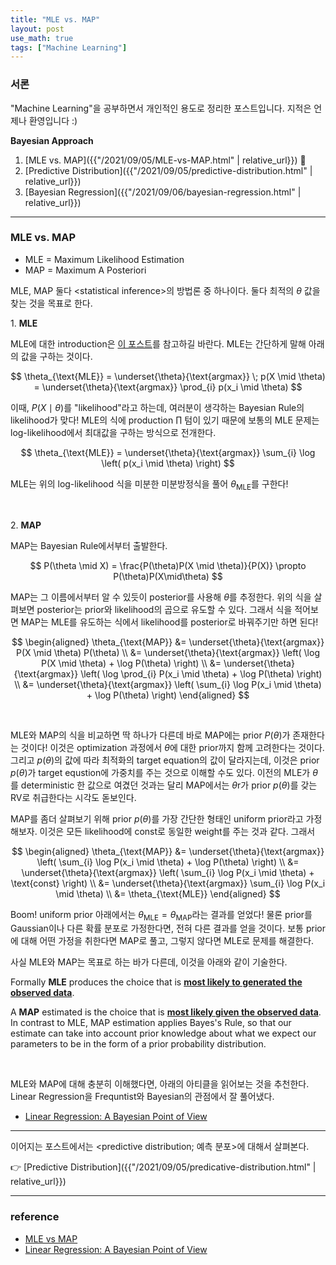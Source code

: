 ```yaml
---
title: "MLE vs. MAP"
layout: post
use_math: true
tags: ["Machine Learning"]
---
```


### 서론

"Machine Learning"을 공부하면서 개인적인 용도로 정리한 포스트입니다. 지적은 언제나 환영입니다 :)

<div class="proof" markdown="1">

**Bayesian Approach**

1. [MLE vs. MAP]({{"/2021/09/05/MLE-vs-MAP.html" | relative_url}}) 👀
2. [Predictive Distribution]({{"/2021/09/05/predictive-distribution.html" | relative_url}})
3. [Bayesian Regression]({{"/2021/09/06/bayesian-regression.html" | relative_url}})

</div>

<hr/>

### MLE vs. MAP

- MLE = Maximum Likelihood Estimation
- MAP = Maximum A Posteriori

MLE, MAP 둘다 \<statistical inference\>의 방법론 중 하나이다. 둘다 최적의 $\theta$ 값을 찾는 것을 목표로 한다.

1\. **MLE**

MLE에 대한 introduction은 [이 포스트](https://bluehorn07.github.io/mathematics/2021/05/17/maximum-likelihood-estimation.html)를 참고하길 바란다. 
MLE는 간단하게 말해 아래의 값을 구하는 것이다.

$$
\theta_{\text{MLE}} = \underset{\theta}{\text{argmax}} \; p(X \mid \theta) = \underset{\theta}{\text{argmax}} \prod_{i} p(x_i \mid \theta)
$$

이때, $P(X\mid \theta)$를 "likelihood"라고 하는데, 여러분이 생각하는 Bayesian Rule의 likelihood가 맞다! MLE의 식에 production $\prod$ 텀이 있기 때문에 보통의 MLE 문제는 log-likelihood에서 최대값을 구하는 방식으로 전개한다.

$$
\theta_{\text{MLE}} = \underset{\theta}{\text{argmax}} \sum_{i} \log \left( p(x_i \mid \theta) \right)
$$

MLE는 위의 log-likelihood 식을 미분한 미분방정식을 풀어 $\theta_{\text{MLE}}$를 구한다!

<br/>

2\. **MAP**

MAP는 Bayesian Rule에서부터 출발한다.

$$
P(\theta \mid X) = \frac{P(\theta)P(X \mid \theta)}{P(X)} \propto P(\theta)P(X\mid\theta)
$$

MAP는 그 이름에서부터 알 수 있듯이 posterior를 사용해 $\theta$를 추정한다. 위의 식을 살펴보면 posterior는 prior와 likelihood의 곱으로 유도할 수 있다.
그래서 식을 적어보면 MAP는 MLE를 유도하는 식에서 likelihood를 posterior로 바꿔주기만 하면 된다!

$$
\begin{aligned}
\theta_{\text{MAP}} 
&= \underset{\theta}{\text{argmax}} P(X \mid \theta) P(\theta) \\
&= \underset{\theta}{\text{argmax}} \left( \log P(X \mid \theta) + \log P(\theta) \right) \\
&= \underset{\theta}{\text{argmax}} \left( \log  \prod_{i} P(x_i \mid \theta) + \log P(\theta) \right) \\
&= \underset{\theta}{\text{argmax}} \left( \sum_{i} \log P(x_i \mid \theta) + \log P(\theta) \right)
\end{aligned}
$$

<br/>

MLE와 MAP의 식을 비교하면 딱 하나가 다른데 바로 <span class="half_HL">MAP에는 prior $P(\theta)$가 존재한다</span>는 것이다! 이것은 optimization 과정에서 $\theta$에 대한 prior까지 함께 고려한다는 것이다. 그리고 $p(\theta)$의 값에 따라 최적화의 target equation의 값이 달라지는데, 이것은 prior $p(\theta)$가 target equstion에 가중치를 주는 것으로 이해할 수도 있다. 이전의 MLE가 $\theta$를 deterministic 한 값으로 여겼던 것과는 달리 MAP에서는 $\theta$r가 prior $p(\theta)$를 갖는 RV로 취급한다는 시각도 돋보인다.

MAP를 좀더 살펴보기 위해 prior $p(\theta)$를 가장 간단한 형태인 uniform prior라고 가정해보자. 이것은 모든 likelihood에 const로 동일한 weight를 주는 것과 같다. 그래서

$$
\begin{aligned}
\theta_{\text{MAP}} 
&= \underset{\theta}{\text{argmax}} \left( \sum_{i} \log P(x_i \mid \theta) + \log P(\theta) \right) \\
&= \underset{\theta}{\text{argmax}} \left( \sum_{i} \log P(x_i \mid \theta) + \text{const} \right) \\
&= \underset{\theta}{\text{argmax}} \sum_{i} \log P(x_i \mid \theta) \\
&= \theta_{\text{MLE}}
\end{aligned}
$$

Boom! uniform prior 아래에서는 $\theta_{\text{MLE}} = \theta_{\text{MAP}}$라는 결과를 얻었다! 물론 prior를 Gaussian이나 다른 확률 분포로 가정한다면, 전혀 다른 결과를 얻을 것이다. 보통 prior에 대해 어떤 가정을 취한다면 MAP로 풀고, 그렇지 않다면 MLE로 문제를 해결한다.

사실 MLE와 MAP는 목표로 하는 바가 다른데, 이것을 아래와 같이 기술한다.

<div class="statement" markdown="1">

Formally **MLE** produces the choice that is <u><b>most likely to generated the observed data</b></u>.

A **MAP** estimated is the choice that is <u><b>most likely given the observed data</b></u>. In contrast to MLE, MAP estimation applies Bayes's Rule, so that our estimate can take into account prior knowledge about what we expect our parameters to be in the form of a prior probability distribution.

</div>

<br/>

MLE와 MAP에 대해 충분히 이해했다면, 아래의 아티클을 읽어보는 것을 추천한다. Linear Regression을 Frequntist와 Bayesian의 관점에서 잘 풀어냈다.

- [Linear Regression: A Bayesian Point of View](https://wiseodd.github.io/techblog/2017/01/05/bayesian-regression/)

<hr/>

이어지는 포스트에서는 \<predictive distribution; 예측 분포\>에 대해서 살펴본다.

👉 [Predictive Distribution]({{"/2021/09/05/predicative-distribution.html" | relative_url}})

<hr/>

### reference

- [MLE vs MAP](https://wiseodd.github.io/techblog/2017/01/01/mle-vs-map/)
- [Linear Regression: A Bayesian Point of View](https://wiseodd.github.io/techblog/2017/01/05/bayesian-regression/)

